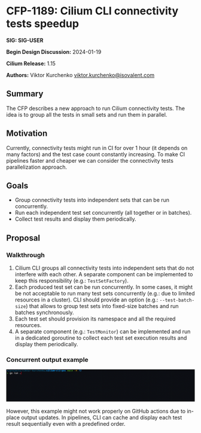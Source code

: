 # CFP-1189: Cilium CLI connectivity tests speedup

**SIG: SIG-USER**

**Begin Design Discussion:** 2024-01-19

**Cilium Release:** 1.15

**Authors:** Viktor Kurchenko <viktor.kurchenko@isovalent.com>

## Summary

The CFP describes a new approach to run Cilium connectivity tests.
The idea is to group all the tests in small sets and run them in parallel.

## Motivation

Currently, connectivity tests might run in CI for over 1 hour (it depends
on many factors) and the test case count constantly increasing.
To make CI pipelines faster and cheaper we can consider the connectivity
tests parallelization approach.

## Goals

* Group connectivity tests into independent sets that can be run concurrently.
* Run each independent test set concurrently (all together or in batches).
* Collect test results and display them periodically.

## Proposal

### Walkthrough

1. Cilium CLI groups all connectivity tests into independent sets that
   do not interfere with each other. A separate component can be implemented
   to keep this responsibility (e.g.: `TestSetFactory`).
2. Each produced test set can be run concurrently. In some cases, it might be
   not acceptable to run many test sets concurrently (e.g.: due to limited
   resources in a cluster). CLI should provide an option
   (e.g.: `--test-batch-size`) that allows to group test sets into fixed-size
   batches and run batches synchronously.
3. Each test set should provision its namespace and all the required resources.
4. A separate component (e.g.: `TestMonitor`) can be implemented and run in a
   dedicated goroutine to collect each test set execution results and display
   them periodically.

### Concurrent output example

![Conn tests concurrent output](./images/conn-tests-concurrent-output.gif)

However, this example might not work properly on GitHub actions due to in-place
output updates. In pipelines, CLI can cache and display each test result
sequentially even with a predefined order.
